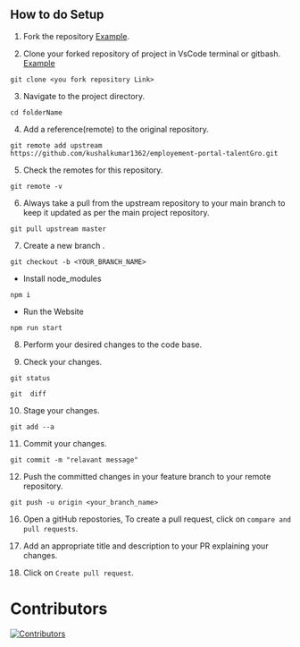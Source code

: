 ## How to do Setup

1. Fork the repository
[Example](https://postimg.cc/6yv5phKx).

2. Clone your forked repository of project in VsCode terminal or gitbash.
[Example](https://postimg.cc/cKyBKhPq)

```git clone
git clone <you fork repository Link>
```

3. Navigate to the project directory.

```
cd folderName
 ```

4. Add a reference(remote) to the original repository.

```
git remote add upstream https://github.com/kushalkumar1362/employement-portal-talentGro.git
```

5. Check the remotes for this repository.

```
git remote -v
```

6. Always take a pull from the upstream repository to your main branch to keep it updated as per the main project repository.

```
git pull upstream master
```

7. Create a new branch .

```
git checkout -b <YOUR_BRANCH_NAME>
```

- Install node_modules

```
npm i 
```

- Run the Website

```
npm run start
```

8. Perform your desired changes to the code base.

9. Check your changes.

```
git status
```

```
git  diff
```

10. Stage your changes.

```
git add --a
```

11. Commit your changes.

```
git commit -m "relavant message"
```

12. Push the committed changes in your feature branch to your remote repository.

```
git push -u origin <your_branch_name>
```

16. Open a gitHub repostories, To create a pull request, click on `compare and pull requests`.

17. Add an appropriate title and description to your PR explaining your changes.

18. Click on `Create pull request`.

# Contributors

<a href="https://github.com/kushalkumar1362/employement-portal-talentGro/graphs/contributors">
  <img src="https://contrib.rocks/image?repo=kushalkumar1362/employement-portal-talentGro" alt="Contributors" />
</a>
